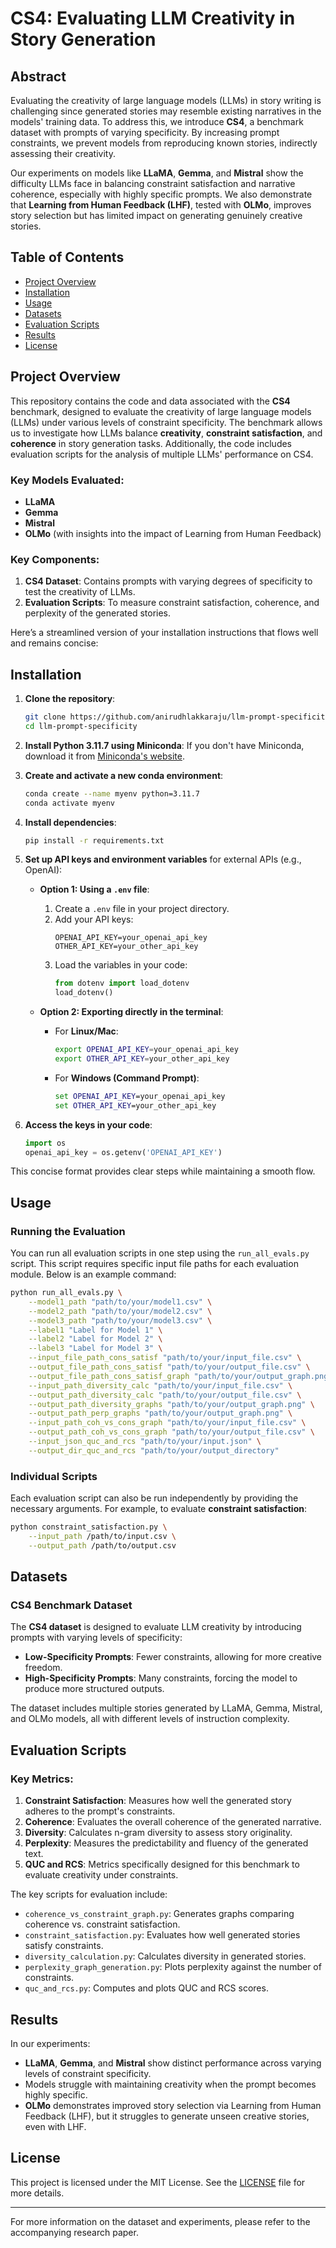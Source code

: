 # CS4: Evaluating LLM Creativity in Story Generation

## Abstract

Evaluating the creativity of large language models (LLMs) in story writing is challenging since generated stories may resemble existing narratives in the models' training data. To address this, we introduce **CS4**, a benchmark dataset with prompts of varying specificity. By increasing prompt constraints, we prevent models from reproducing known stories, indirectly assessing their creativity.

Our experiments on models like **LLaMA**, **Gemma**, and **Mistral** show the difficulty LLMs face in balancing constraint satisfaction and narrative coherence, especially with highly specific prompts. We also demonstrate that **Learning from Human Feedback (LHF)**, tested with **OLMo**, improves story selection but has limited impact on generating genuinely creative stories.

## Table of Contents
- [Project Overview](#project-overview)
- [Installation](#installation)
- [Usage](#usage)
- [Datasets](#datasets)
- [Evaluation Scripts](#evaluation-scripts)
- [Results](#results)
- [License](#license)

## Project Overview

This repository contains the code and data associated with the **CS4** benchmark, designed to evaluate the creativity of large language models (LLMs) under various levels of constraint specificity. The benchmark allows us to investigate how LLMs balance **creativity**, **constraint satisfaction**, and **coherence** in story generation tasks. Additionally, the code includes evaluation scripts for the analysis of multiple LLMs' performance on CS4.

### Key Models Evaluated:
- **LLaMA**
- **Gemma**
- **Mistral**
- **OLMo** (with insights into the impact of Learning from Human Feedback)

### Key Components:
1. **CS4 Dataset**: Contains prompts with varying degrees of specificity to test the creativity of LLMs.
2. **Evaluation Scripts**: To measure constraint satisfaction, coherence, and perplexity of the generated stories.

Here’s a streamlined version of your installation instructions that flows well and remains concise:

## Installation

1. **Clone the repository**:
    ```bash
    git clone https://github.com/anirudhlakkaraju/llm-prompt-specificity.git
    cd llm-prompt-specificity
    ```

2. **Install Python 3.11.7 using Miniconda**:
    If you don't have Miniconda, download it from [Miniconda's website](https://docs.conda.io/en/latest/miniconda.html).

3. **Create and activate a new conda environment**:
    ```bash
    conda create --name myenv python=3.11.7
    conda activate myenv
    ```

4. **Install dependencies**:
    ```bash
    pip install -r requirements.txt
    ```

5. **Set up API keys and environment variables** for external APIs (e.g., OpenAI):

    - **Option 1: Using a `.env` file**:
        1. Create a `.env` file in your project directory.
        2. Add your API keys:
            ```plaintext
            OPENAI_API_KEY=your_openai_api_key
            OTHER_API_KEY=your_other_api_key
            ```
        3. Load the variables in your code:
            ```python
            from dotenv import load_dotenv
            load_dotenv()
            ```

    - **Option 2: Exporting directly in the terminal**:
        - For **Linux/Mac**:
            ```bash
            export OPENAI_API_KEY=your_openai_api_key
            export OTHER_API_KEY=your_other_api_key
            ```
        - For **Windows (Command Prompt)**:
            ```cmd
            set OPENAI_API_KEY=your_openai_api_key
            set OTHER_API_KEY=your_other_api_key
            ```

6. **Access the keys in your code**:
    ```python
    import os
    openai_api_key = os.getenv('OPENAI_API_KEY')
    ```

This concise format provides clear steps while maintaining a smooth flow.

## Usage

### Running the Evaluation

You can run all evaluation scripts in one step using the `run_all_evals.py` script. This script requires specific input file paths for each evaluation module. Below is an example command:

```bash
python run_all_evals.py \
    --model1_path "path/to/your/model1.csv" \
    --model2_path "path/to/your/model2.csv" \
    --model3_path "path/to/your/model3.csv" \
    --label1 "Label for Model 1" \
    --label2 "Label for Model 2" \
    --label3 "Label for Model 3" \
    --input_file_path_cons_satisf "path/to/your/input_file.csv" \
    --output_file_path_cons_satisf "path/to/your/output_file.csv" \
    --output_file_path_cons_satisf_graph "path/to/your/output_graph.png" \
    --input_path_diversity_calc "path/to/your/input_file.csv" \
    --output_path_diversity_calc "path/to/your/output_file.csv" \
    --output_path_diversity_graphs "path/to/your/output_graph.png" \
    --output_path_perp_graphs "path/to/your/output_graph.png" \
    --input_path_coh_vs_cons_graph "path/to/your/input_file.csv" \
    --output_path_coh_vs_cons_graph "path/to/your/output_file.csv" \
    --input_json_quc_and_rcs "path/to/your/input.json" \
    --output_dir_quc_and_rcs "path/to/your/output_directory"
```

### Individual Scripts

Each evaluation script can also be run independently by providing the necessary arguments. For example, to evaluate **constraint satisfaction**:

```bash
python constraint_satisfaction.py \
    --input_path /path/to/input.csv \
    --output_path /path/to/output.csv
```

## Datasets

### CS4 Benchmark Dataset

The **CS4 dataset** is designed to evaluate LLM creativity by introducing prompts with varying levels of specificity:
- **Low-Specificity Prompts**: Fewer constraints, allowing for more creative freedom.
- **High-Specificity Prompts**: Many constraints, forcing the model to produce more structured outputs.

The dataset includes multiple stories generated by LLaMA, Gemma, Mistral, and OLMo models, all with different levels of instruction complexity.

## Evaluation Scripts

### Key Metrics:
1. **Constraint Satisfaction**: Measures how well the generated story adheres to the prompt's constraints.
2. **Coherence**: Evaluates the overall coherence of the generated narrative.
3. **Diversity**: Calculates n-gram diversity to assess story originality.
4. **Perplexity**: Measures the predictability and fluency of the generated text.
5. **QUC and RCS**: Metrics specifically designed for this benchmark to evaluate creativity under constraints.

The key scripts for evaluation include:
- `coherence_vs_constraint_graph.py`: Generates graphs comparing coherence vs. constraint satisfaction.
- `constraint_satisfaction.py`: Evaluates how well generated stories satisfy constraints.
- `diversity_calculation.py`: Calculates diversity in generated stories.
- `perplexity_graph_generation.py`: Plots perplexity against the number of constraints.
- `quc_and_rcs.py`: Computes and plots QUC and RCS scores.

## Results

In our experiments:
- **LLaMA**, **Gemma**, and **Mistral** show distinct performance across varying levels of constraint specificity.
- Models struggle with maintaining creativity when the prompt becomes highly specific.
- **OLMo** demonstrates improved story selection via Learning from Human Feedback (LHF), but it struggles to generate unseen creative stories, even with LHF.

## License

This project is licensed under the MIT License. See the [LICENSE](LICENSE) file for more details.

---

For more information on the dataset and experiments, please refer to the accompanying research paper.